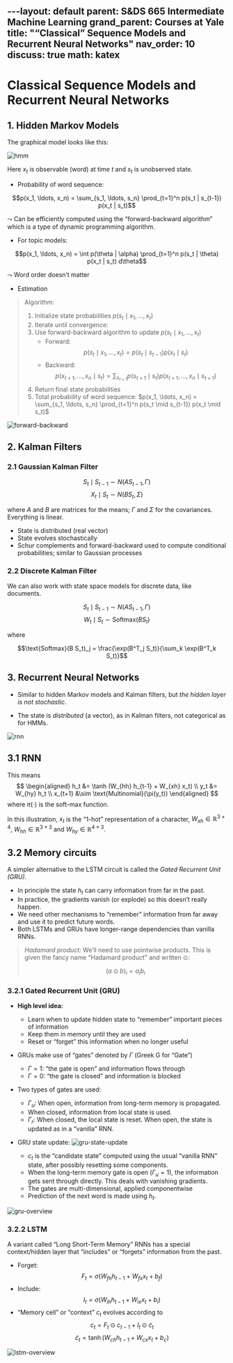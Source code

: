 ---layout: default
parent: S&DS 665 Intermediate Machine Learning
grand_parent: Courses at Yale
title: "“Classical” Sequence Models and Recurrent Neural Networks"
nav_order: 10
discuss: true
math: katex
---

# Classical Sequence Models and Recurrent Neural Networks

## 1. Hidden Markov Models

The graphical model looks like this:

![hmm](image.png)

Here $x_t$ is observable (word) at time $t$ and $s_t$ is unobserved state.


- Probability of word sequence:

$$p(x_1, \ldots, x_n) = \sum_{s_1, \ldots, s_n} \prod_{t=1}^n p(s_t | s_{t-1}) p(x_t | s_t)$$

$\leadsto$ Can be efficiently computed using the “forward-backward algorithm” which is a type of dynamic programming algorithm.

- For topic models:

$$p(x_1, \ldots, x_n) = \int p(\theta | \alpha) \prod_{t=1}^n p(s_t | \theta) p(x_t | s_t) d\theta$$

$\leadsto$ Word order doesn’t matter

- Estimation

> Algorithm:
> 
> 1. Initialize state probabilities $p(s_t \mid x_1, \ldots, x_t)$
> 2. Iterate until convergence:
> 3. Use forward-backward algorithm to update $p(s_t \mid x_1, \ldots, x_t)$
>    - Forward:
>       $$p(s_t \mid x_1, \ldots, x_t) = p(s_t \mid s_{t-1}) p(x_t \mid s_t)$$
>    - Backward:
>       $$p(x_{t+1}, \ldots, x_n \mid s_t) = \sum_{s_{t+1}} p(s_{t+1} \mid s_t) p(x_{t+1}, \ldots, x_n \mid s_{t+1})$$
> 4. Return final state probabilities
> 5. Total probability of word sequence: $p(x_1, \ldots, x_n) = \sum_{s_1, \ldots, s_n} \prod_{t=1}^n p(s_t \mid s_{t-1}) p(x_t \mid s_t)$

![forward-backward](image-1.png)

## 2. Kalman Filters


### 2.1 Gaussian Kalman Filter

$$S_t \mid S_{t-1} \sim N(A S_{t-1}, \Gamma)$$
$$X_t \mid S_t \sim N(B S_t, \Sigma)$$

where $A$ and $B$ are matrices for the means; $\Gamma$ and $\Sigma$ for the covariances. Everything is linear.

- State is distributed (real vector)
- State evolves stochastically
- Schur complements and forward-backward used to compute conditional probabilities; similar to Gaussian processes

### 2.2 Discrete Kalman Filter

We can also work with state space models for discrete data, like documents.

$$S_t \mid S_{t-1} \sim N(A S_{t-1}, \Gamma)$$
$$W_t \mid S_t \sim \text{Softmax}(B S_t)$$

where

$$\text{Softmax}(B S_t)_j = \frac{\exp(B^T_j S_t)}{\sum_k \exp(B^T_k S_t)}$$

## 3. Recurrent Neural Networks

- Similar to hidden Markov models and Kalman filters, but *the hidden layer is not stochastic*.

- The state is *distributed* (a vector), as in Kalman filters, not categorical as for HMMs.

![rnn](image-2.png)

## 3.1 RNN

This means
$$
\begin{aligned}
h_t &= \tanh (W_{hh} h_{t-1} + W_{xh} x_t) \\
y_t &= W_{hy} h_t \\
x_{t+1} &\sim \text{Multinomial}(\pi(y_t))
\end{aligned}
$$
where $\pi(\cdot)$ is the soft-max function.

In this illustration, $x_t$ is the “1-hot” representation of a character, $W_{xh} \in \mathbb{R}^{3 \times 4}$, $W_{hh} \in \mathbb{R}^{3 \times 3}$ and $W_{hy} \in \mathbb{R}^{4 \times 3}$.

## 3.2 Memory circuits

A simpler alternative to the LSTM circuit is called the *Gated Recurrent Unit (GRU)*.

- In principle the state $h_t$ can carry information from far in the past.
- In practice, the gradients vanish (or explode) so this doesn’t really happen.
- We need other mechanisms to “remember” information from far away and use it to predict future words.
- Both LSTMs and GRUs have longer-range dependencies than vanilla RNNs.

> *Hadamard product:* We’ll need to use pointwise products. This is given the fancy name “Hadamard product” and written $\odot$:
>
> $$
> (a \odot b)_i = a_i b_i
> $$

### 3.2.1 Gated Recurrent Unit (GRU)

- **High level idea:**
  - Learn when to update hidden state to “remember” important pieces of information
  - Keep them in memory until they are used
  - Reset or “forget” this information when no longer useful

- GRUs make use of “gates” denoted by $\Gamma$ (Greek G for “Gate”)
  - $\Gamma = 1$: “the gate is open” and information flows through
  - $\Gamma = 0$: “the gate is closed” and information is blocked

- Two types of gates are used:
  - $\Gamma_u$: When open, information from long-term memory is propagated.
  - When closed, information from local state is used.
  - $\Gamma_r$: When closed, the local state is reset. When open, the state is updated as in a “vanilla” RNN.

- GRU state update:
![gru-state-update](image-3.png)
    - $c_t$ is the “candidate state” computed using the usual “vanilla RNN” state, after possibly resetting some components.
    - When the long-term memory gate is open ($\Gamma_u = 1$), the information gets sent through directly. This deals with vanishing gradients.
    - The gates are multi-dimensional, applied componentwise
    - Prediction of the next word is made using $h_t$.

![gru-overview](image-4.png)

### 3.2.2 LSTM

A variant called “Long Short-Term Memory” RNNs has a special context/hidden layer that “includes” or “forgets” information from the past.

- Forget:
  $$F_t = \sigma (W_{fh} h_{t-1} + W_{fx} x_t + b_f)$$
- Include:
  $$I_t = \sigma (W_{ih} h_{t-1} + W_{ix} x_t + b_i)$$
- “Memory cell” or “context” $c_t$ evolves according to
  $$c_t = F_t \odot c_{t-1} + I_t \odot \tilde{c}_t$$
  $$\tilde{c}_t = \tanh (W_{ch} h_{t-1} + W_{cx} x_t + b_c)$$

![lstm-overview](image-5.png)
